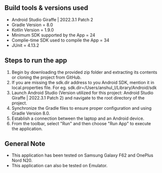 ## Build tools & versions used

- Android Studio Giraffe | 2022.3.1 Patch 2
- Gradle Version = 8.0
- Kotlin Version = 1.9.0
- Minimum SDK supported by the App = 24
- Complie-time SDK used to compile the App = 34
- JUnit = 4.13.2

## Steps to run the app

1. Begin by downloading the provided zip folder and extracting its contents or cloning the project from GitHub.
2. If you are missing the sdk.dir address to you Android SDK, mention it in local.properties file.
   For eg. sdk.dir=/Users/anshul_l/Library/Android/sdk
3. Launch Android Studio (Version utilized for this project: Android Studio Giraffe | 2022.3.1 Patch
    2) and navigate to the root directory of the project.
4. Synchronize the Gradle files to ensure proper configuration and using Gradle Version 8.0.
5. Establish a connection between the laptop and an Android device.
5. From the toolbar, select "Run" and then choose "Run App" to execute the application.

## General Note

- This application has been tested on Samsung Galaxy F62 and OnePlus Nord N20.
- This application can also be tested on Emulator.

